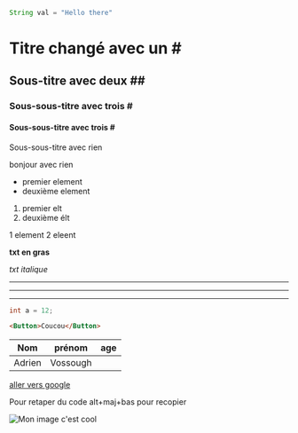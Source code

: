 ```Java
String val = "Hello there"
```


# Titre changé avec un \#
## Sous-titre avec deux \##
### Sous-sous-titre avec trois \#
#### Sous-sous-titre avec trois \#
Sous-sous-titre avec rien

bonjour avec rien
+ premier element
+ deuxième element

1. premier elt
2. deuxième élt

1 element
2 eleent

**txt en gras**

*txt italique*

***
---
___

``` Java
int a = 12;
```

``` html
<Button>Coucou</Button>
```

|Nom|prénom|age|
|---|---|---|
|Adrien|Vossough|

[aller vers google](http://www.google.com)

Pour retaper du code alt+maj+bas pour recopier

<!-- pour écrire des commentaires ctrl :  -->


[^1]: Hello 

![Mon image c'est cool](https://th.bing.com/th/id/R.dcbea1244667cf05c170d4eb8de767fe?rik=ZYwh%2fsjB972Zig&riu=http%3a%2f%2fwww.pixelstalk.net%2fwp-content%2fuploads%2f2016%2f04%2fGoogle-Wallpaper-HD-Images-Desktop.jpg&ehk=gLXVAHLENaExf9Yhk6yqzOjKZvGGucUV70YKdok192k%3d&risl=&pid=ImgRaw&r=0)

